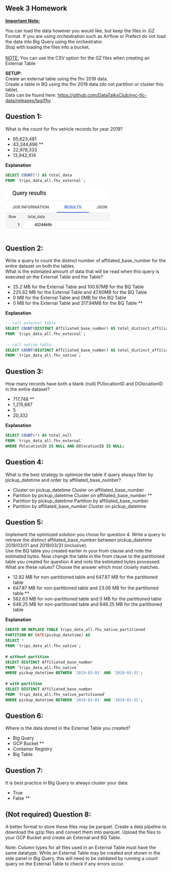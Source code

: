 ## Week 3 Homework
<b><u>Important Note:</b></u> <p>You can load the data however you would like, but keep the files in .GZ Format. 
If you are using orchestration such as Airflow or Prefect do not load the data into Big Query using the orchestrator.</br> 
Stop with loading the files into a bucket. </br></br>
<u>NOTE:</u> You can use the CSV option for the GZ files when creating an External Table</br>

<b>SETUP:</b></br>
Create an external table using the fhv 2019 data. </br>
Create a table in BQ using the fhv 2019 data (do not partition or cluster this table). </br>
Data can be found here: https://github.com/DataTalksClub/nyc-tlc-data/releases/tag/fhv </p>

## Question 1:
What is the count for fhv vehicle records for year 2019?
- 65,623,481
- 43,244,696 **
- 22,978,333
- 13,942,414

**Explanation**

```sql
SELECT COUNT(*) AS total_data
FROM `trips_data_all.fhv_external`;
```

![](./images/no_1.PNG)

## Question 2:
Write a query to count the distinct number of affiliated_base_number for the entire dataset on both the tables.</br> 
What is the estimated amount of data that will be read when this query is executed on the External Table and the Table?

- 25.2 MB for the External Table and 100.87MB for the BQ Table
- 225.82 MB for the External Table and 47.60MB for the BQ Table
- 0 MB for the External Table and 0MB for the BQ Table
- 0 MB for the External Table and 317.94MB for the BQ Table **

**Explanation**

```sql
-- call external table
SELECT COUNT(DISTINCT Affiliated_base_number) AS total_distinct_affiliated
FROM `trips_data_all.fhv_external`;

-- call native table
SELECT COUNT(DISTINCT Affiliated_base_number) AS total_distinct_affiliated
FROM `trips_data_all.fhv_native`;
```

## Question 3:
How many records have both a blank (null) PUlocationID and DOlocationID in the entire dataset?
- 717,748 **
- 1,215,687
- 5
- 20,332

**Explanation**

```sql
SELECT COUNT(*) AS total_null
FROM `trips_data_all.fhv_external`
WHERE PUlocationID IS NULL AND DOlocationID IS NULL;
```

## Question 4:
What is the best strategy to optimize the table if query always filter by pickup_datetime and order by affiliated_base_number?
- Cluster on pickup_datetime Cluster on affiliated_base_number
- Partition by pickup_datetime Cluster on affiliated_base_number **
- Partition by pickup_datetime Partition by affiliated_base_number
- Partition by affiliated_base_number Cluster on pickup_datetime

## Question 5:
Implement the optimized solution you chose for question 4. Write a query to retrieve the distinct affiliated_base_number between pickup_datetime 2019/03/01 and 2019/03/31 (inclusive).</br> 
Use the BQ table you created earlier in your from clause and note the estimated bytes. Now change the table in the from clause to the partitioned table you created for question 4 and note the estimated bytes processed. What are these values? Choose the answer which most closely matches.
- 12.82 MB for non-partitioned table and 647.87 MB for the partitioned table
- 647.87 MB for non-partitioned table and 23.06 MB for the partitioned table **
- 582.63 MB for non-partitioned table and 0 MB for the partitioned table
- 646.25 MB for non-partitioned table and 646.25 MB for the partitioned table

**Explanation**

```sql
CREATE OR REPLACE TABLE trips_data_all.fhv_native_partitioned
PARTITION BY DATE(pickup_datetime) AS
SELECT *
FROM `trips_data_all.fhv_native`;

# without partition
SELECT DISTINCT Affiliated_base_number
FROM `trips_data_all.fhv_native`
WHERE pickup_datetime BETWEEN '2019-03-01' AND '2019-03-31';

# with partition
SELECT DISTINCT Affiliated_base_number
FROM `trips_data_all.fhv_native_partitioned`
WHERE pickup_datetime BETWEEN '2019-03-01' AND '2019-03-31';
```


## Question 6: 
Where is the data stored in the External Table you created?

- Big Query
- GCP Bucket **
- Container Registry
- Big Table


## Question 7:
It is best practice in Big Query to always cluster your data:
- True
- False **


## (Not required) Question 8:
A better format to store these files may be parquet. Create a data pipeline to download the gzip files and convert them into parquet. Upload the files to your GCP Bucket and create an External and BQ Table. 


Note: Column types for all files used in an External Table must have the same datatype. While an External Table may be created and shown in the side panel in Big Query, this will need to be validated by running a count query on the External Table to check if any errors occur. 
